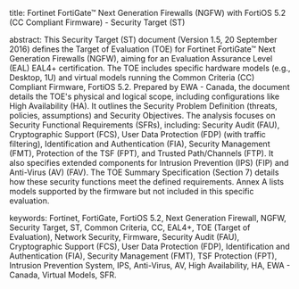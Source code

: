 title:
Fortinet FortiGate™ Next Generation Firewalls (NGFW) with FortiOS 5.2 (CC Compliant Firmware) - Security Target (ST)

abstract:
This Security Target (ST) document (Version 1.5, 20 September 2016) defines the Target of Evaluation (TOE) for Fortinet FortiGate™ Next Generation Firewalls (NGFW), aiming for an Evaluation Assurance Level (EAL) EAL4+ certification. The TOE includes specific hardware models (e.g., Desktop, 1U) and virtual models running the Common Criteria (CC) Compliant Firmware, FortiOS 5.2. Prepared by EWA - Canada, the document details the TOE's physical and logical scope, including configurations like High Availability (HA). It outlines the Security Problem Definition (threats, policies, assumptions) and Security Objectives. The analysis focuses on Security Functional Requirements (SFRs), including: Security Audit (FAU), Cryptographic Support (FCS), User Data Protection (FDP) (with traffic filtering), Identification and Authentication (FIA), Security Management (FMT), Protection of the TSF (FPT), and Trusted Path/Channels (FTP). It also specifies extended components for Intrusion Prevention (IPS) (FIP) and Anti-Virus (AV) (FAV). The TOE Summary Specification (Section 7) details how these security functions meet the defined requirements. Annex A lists models supported by the firmware but not included in this specific evaluation.

keywords:
Fortinet, FortiGate, FortiOS 5.2, Next Generation Firewall, NGFW, Security Target, ST, Common Criteria, CC, EAL4+, TOE (Target of Evaluation), Network Security, Firmware, Security Audit (FAU), Cryptographic Support (FCS), User Data Protection (FDP), Identification and Authentication (FIA), Security Management (FMT), TSF Protection (FPT), Intrusion Prevention System, IPS, Anti-Virus, AV, High Availability, HA, EWA - Canada, Virtual Models, SFR.